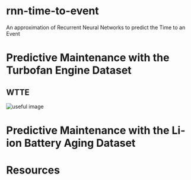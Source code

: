 # rnn-time-to-event
An approximation of Recurrent Neural Networks to predict the Time to an Event

# Predictive Maintenance with the Turbofan Engine Dataset
## WTTE
![useful image]({{site.url}}{{site.baseurl}}/assets/gif1.gif)

# Predictive Maintenance with the Li-ion Battery Aging Dataset

# Resources
